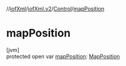 //[iofXml](../../../index.md)/[iofXml.v2](../index.md)/[Control](index.md)/[mapPosition](map-position.md)

# mapPosition

[jvm]\
protected open var [mapPosition](map-position.md): [MapPosition](../-map-position/index.md)
